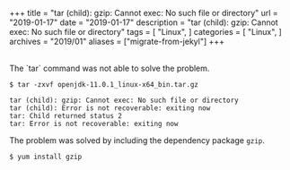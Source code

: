 +++
title = "tar (child): gzip: Cannot exec: No such file or directory"
url = "2019-01-17"
date = "2019-01-17"
description = "tar (child): gzip: Cannot exec: No such file or directory"
tags = [
  "Linux",
]
categories = [
  "Linux",
]
archives = "2019/01"
aliases = ["migrate-from-jekyl"]
+++

<br>
The `tar` command was not able to solve the problem.

```
$ tar -zxvf openjdk-11.0.1_linux-x64_bin.tar.gz

tar (child): gzip: Cannot exec: No such file or directory
tar (child): Error is not recoverable: exiting now
tar: Child returned status 2
tar: Error is not recoverable: exiting now
```

The problem was solved by including the dependency package `gzip`.

```
$ yum install gzip
```
